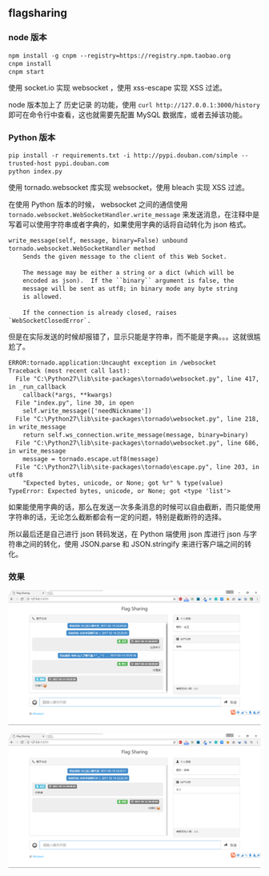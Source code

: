 ## flagsharing

### node 版本

```
npm install -g cnpm --registry=https://registry.npm.taobao.org
cnpm install
cnpm start
```

使用 socket.io 实现 websocket ，使用 xss-escape 实现 XSS 过滤。

node 版本加上了 历史记录 的功能，使用 `curl http://127.0.0.1:3000/history` 即可在命令行中查看，这也就需要先配置 MySQL 数据库，或者去掉该功能。

### Python 版本

```
pip install -r requirements.txt -i http://pypi.douban.com/simple --trusted-host pypi.douban.com
python index.py
```

使用 tornado.websocket 库实现 websocket，使用 bleach 实现 XSS 过滤。

在使用 Python 版本的时候， websocket 之间的通信使用 `tornado.websocket.WebSocketHandler.write_message` 来发送消息，在注释中是写着可以使用字符串或者字典的，如果使用字典的话将自动转化为 json 格式。

```
write_message(self, message, binary=False) unbound tornado.websocket.WebSocketHandler method
    Sends the given message to the client of this Web Socket.

    The message may be either a string or a dict (which will be
    encoded as json).  If the ``binary`` argument is false, the
    message will be sent as utf8; in binary mode any byte string
    is allowed.

    If the connection is already closed, raises `WebSocketClosedError`.

```

但是在实际发送的时候却报错了，显示只能是字符串，而不能是字典。。。这就很尴尬了。

```
ERROR:tornado.application:Uncaught exception in /websocket
Traceback (most recent call last):
  File "C:\Python27\lib\site-packages\tornado\websocket.py", line 417, in _run_callback
    callback(*args, **kwargs)
  File "index.py", line 30, in open
    self.write_message(['needNickname'])
  File "C:\Python27\lib\site-packages\tornado\websocket.py", line 218, in write_message
    return self.ws_connection.write_message(message, binary=binary)
  File "C:\Python27\lib\site-packages\tornado\websocket.py", line 686, in write_message
    message = tornado.escape.utf8(message)
  File "C:\Python27\lib\site-packages\tornado\escape.py", line 203, in utf8
    "Expected bytes, unicode, or None; got %r" % type(value)
TypeError: Expected bytes, unicode, or None; got <type 'list'>
```

如果能使用字典的话，那么在发送一次多条消息的时候可以自由截断，而只能使用字符串的话，无论怎么截断都会有一定的问题，特别是截断符的选择。

所以最后还是自己进行 json 转码发送，在 Python 端使用 json 库进行 json 与字符串之间的转化，使用 JSON.parse 和 JSON.stringify 来进行客户端之间的转化。

### 效果

![capture_1.png](images/capture_1.png)

![capture_2.png](images/capture_2.png)